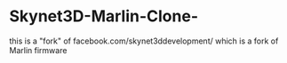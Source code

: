 # Skynet3D-Marlin-Clone-
this is a "fork" of facebook.com/skynet3ddevelopment/ which is a fork of Marlin firmware
